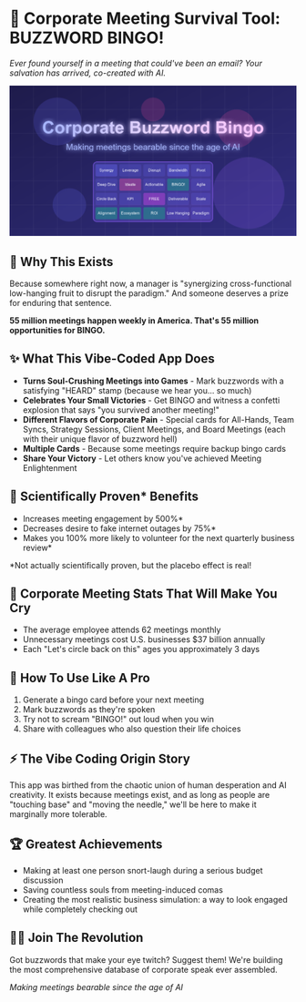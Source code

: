 # 🎲 Corporate Meeting Survival Tool: BUZZWORD BINGO!

*Ever found yourself in a meeting that could've been an email? Your salvation has arrived, co-created with AI.*

![Corporate Meeting Survivors Unite](client/public/social-preview.png)

## 🎯 Why This Exists

Because somewhere right now, a manager is "synergizing cross-functional low-hanging fruit to disrupt the paradigm." And someone deserves a prize for enduring that sentence.

**55 million meetings happen weekly in America. That's 55 million opportunities for BINGO.**

## ✨ What This Vibe-Coded App Does

- **Turns Soul-Crushing Meetings into Games** - Mark buzzwords with a satisfying "HEARD" stamp (because we hear you... so much)
- **Celebrates Your Small Victories** - Get BINGO and witness a confetti explosion that says "you survived another meeting!"
- **Different Flavors of Corporate Pain** - Special cards for All-Hands, Team Syncs, Strategy Sessions, Client Meetings, and Board Meetings (each with their unique flavor of buzzword hell)
- **Multiple Cards** - Because some meetings require backup bingo cards
- **Share Your Victory** - Let others know you've achieved Meeting Enlightenment

## 🧠 Scientifically Proven\* Benefits

- Increases meeting engagement by 500%\*
- Decreases desire to fake internet outages by 75%\*
- Makes you 100% more likely to volunteer for the next quarterly business review\*

\*Not actually scientifically proven, but the placebo effect is real!

## 💼 Corporate Meeting Stats That Will Make You Cry

- The average employee attends 62 meetings monthly
- Unnecessary meetings cost U.S. businesses $37 billion annually
- Each "Let's circle back on this" ages you approximately 3 days

## 👔 How To Use Like A Pro

1. Generate a bingo card before your next meeting
2. Mark buzzwords as they're spoken
3. Try not to scream "BINGO!" out loud when you win
4. Share with colleagues who also question their life choices

## ⚡ The Vibe Coding Origin Story

This app was birthed from the chaotic union of human desperation and AI creativity. It exists because meetings exist, and as long as people are "touching base" and "moving the needle," we'll be here to make it marginally more tolerable.

## 🏆 Greatest Achievements

- Making at least one person snort-laugh during a serious budget discussion
- Saving countless souls from meeting-induced comas
- Creating the most realistic business simulation: a way to look engaged while completely checking out

## 👩‍💻 Join The Revolution

Got buzzwords that make your eye twitch? Suggest them! We're building the most comprehensive database of corporate speak ever assembled.

*Making meetings bearable since the age of AI*
